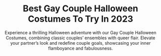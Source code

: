 ---
layout: post
title: Best Gay Couple Halloween Costumes To Try In 2023
subtitle: Experience a thrilling Halloween adventure with our Gay Couple Halloween Costumes, combining classic couples’ ensembles with queer flair. Elevate your partner’s look and redefine couple goals, showcasing your inner flamboyance and fabulousness.
header-img: "img/post/2023/09/copied/gay-couple-halloween-costumes.jpg"
header-style: text
permalink: "/gay-couple-halloween-costumes/"
catalog: true
tags:
  - Recipients 
  - Men
---